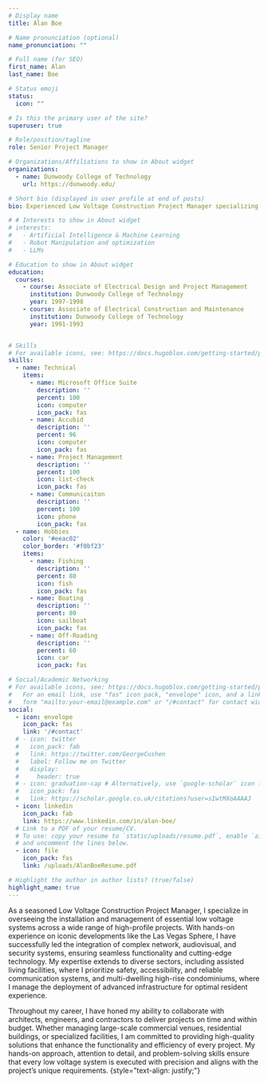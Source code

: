 ```yaml
---
# Display name
title: Alan Boe

# Name pronunciation (optional)
name_pronunciation: ""

# Full name (for SEO)
first_name: Alan
last_name: Boe

# Status emoji
status:
  icon: ""

# Is this the primary user of the site?
superuser: true

# Role/position/tagline
role: Senior Project Manager

# Organizations/Affiliations to show in About widget
organizations:
  - name: Dunwoody College of Technology
    url: https://dunwoody.edu/

# Short bio (displayed in user profile at end of posts)
bio: Experienced Low Voltage Construction Project Manager specializing in the installation and management of advanced systems for high-profile projects.

# # Interests to show in About widget
# interests:
#   - Artificial Intelligence & Machine Learning
#   - Robot Manipulation and optimization
#   - LLMs

# Education to show in About widget
education:
  courses:
    - course: Associate of Electrical Design and Project Management
      institution: Dunwoody College of Technology
      year: 1997-1998
    - course: Associate of Electrical Construction and Maintenance
      institution: Dunwoody College of Technology
      year: 1991-1993


# Skills
# For available icons, see: https://docs.hugoblox.com/getting-started/page-builder/#icons
skills:
  - name: Technical
    items:
      - name: Microsoft Office Suite
        description: ''
        percent: 100
        icon: computer
        icon_pack: fas
      - name: Accubid
        description: ''
        percent: 96
        icon: computer
        icon_pack: fas
      - name: Project Management
        description: ''
        percent: 100
        icon: list-check
        icon_pack: fas
      - name: Communicaiton
        description: ''
        percent: 100
        icon: phone
        icon_pack: fas
  - name: Hobbies
    color: '#eeac02'
    color_border: '#f0bf23'
    items:
      - name: Fishing
        description: ''
        percent: 80
        icon: fish
        icon_pack: fas
      - name: Boating
        description: ''
        percent: 80
        icon: sailboat
        icon_pack: fas
      - name: Off-Roading
        description: ''
        percent: 60
        icon: car
        icon_pack: fas

# Social/Academic Networking
# For available icons, see: https://docs.hugoblox.com/getting-started/page-builder/#icons
#   For an email link, use "fas" icon pack, "envelope" icon, and a link in the
#   form "mailto:your-email@example.com" or "/#contact" for contact widget.
social:
  - icon: envelope
    icon_pack: fas
    link: '/#contact'
  # - icon: twitter
  #   icon_pack: fab
  #   link: https://twitter.com/GeorgeCushen
  #   label: Follow me on Twitter
  #   display:
  #     header: true
  # - icon: graduation-cap # Alternatively, use `google-scholar` icon from `ai` icon pack
  #   icon_pack: fas
  #   link: https://scholar.google.co.uk/citations?user=sIwtMXoAAAAJ
  - icon: linkedin
    icon_pack: fab
    link: https://www.linkedin.com/in/alan-boe/
  # Link to a PDF of your resume/CV.
  # To use: copy your resume to `static/uploads/resume.pdf`, enable `ai` icons in `params.yaml`,
  # and uncomment the lines below.
  - icon: file
    icon_pack: fas
    link: /uploads/AlanBoeResume.pdf

# Highlight the author in author lists? (true/false)
highlight_name: true
---
```


<!-- I am a Master’s student specializing in robot cognition at the [Minnesota Robotics Institute (MnRI) at the University of Minnesota, Twin Cities](https://cse.umn.edu/mnri). My journey in engineering began with a Bachelor’s degree in Mechanical Engineering from the same institution, where I built a strong foundation in engineering principles and problem-solving.

After earning my undergraduate degree, I immediately pursued my passion for robotics by enrolling in the Master’s program. This passion took root during a senior-year robotics course, where I had the chance to work with cutting-edge technologies like TensorFlow and UR5 robots. The timing was serendipitous—it coincided with the rise of generative AI tools like ChatGPT. Witnessing the transformative potential of these technologies firsthand not only sparked my interest in advanced robotics but also solidified my decision to specialize in this field.

My academic focus lies at the intersection of robot perception, intelligence, and manipulation. I am particularly fascinated by how robots can interpret their environments, make intelligent decisions, and perform intricate manipulation tasks. As I advance through my Master’s program, I am driven by a deep curiosity and a commitment to contribute meaningfully to the rapidly evolving field of robot cognition. -->
As a seasoned Low Voltage Construction Project Manager, I specialize in overseeing the installation and management of essential low voltage systems across a wide range of high-profile projects. With hands-on experience on iconic developments like the Las Vegas Sphere, I have successfully led the integration of complex network, audiovisual, and security systems, ensuring seamless functionality and cutting-edge technology. My expertise extends to diverse sectors, including assisted living facilities, where I prioritize safety, accessibility, and reliable communication systems, and multi-dwelling high-rise condominiums, where I manage the deployment of advanced infrastructure for optimal resident experience.

Throughout my career, I have honed my ability to collaborate with architects, engineers, and contractors to deliver projects on time and within budget. Whether managing large-scale commercial venues, residential buildings, or specialized facilities, I am committed to providing high-quality solutions that enhance the functionality and efficiency of every project. My hands-on approach, attention to detail, and problem-solving skills ensure that every low voltage system is executed with precision and aligns with the project’s unique requirements.
{style="text-align: justify;"}

